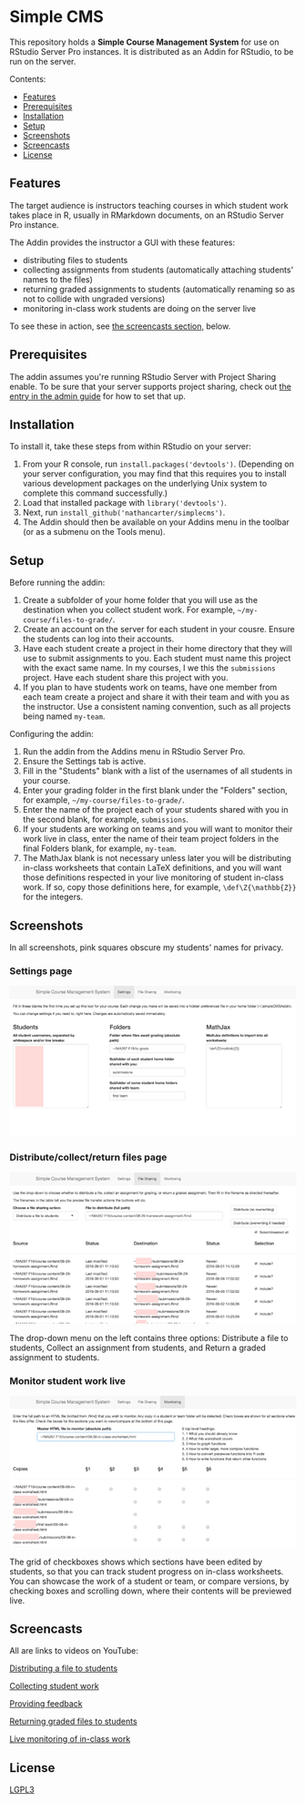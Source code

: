 
# Simple CMS

This repository holds a **Simple Course Management System** for use on
RStudio Server Pro instances. It is distributed as an Addin for RStudio, to
be run on the server.

Contents:

 * [Features](#features)
 * [Prerequisites](#prerequisites)
 * [Installation](#installation)
 * [Setup](#setup)
 * [Screenshots](#screenshots)
 * [Screencasts](#screencasts)
 * [License](#license)

## Features

The target audience is instructors teaching courses in which student work
takes place in R, usually in RMarkdown documents, on an RStudio Server Pro
instance.

The Addin provides the instructor a GUI with these features:

 * distributing files to students
 * collecting assignments from students (automatically attaching students'
   names to the files)
 * returning graded assignments to students (automatically renaming so as
   not to collide with ungraded versions)
 * monitoring in-class work students are doing on the server live

To see these in action, see [the screencasts section,](#screencasts) below.

## Prerequisites

The addin assumes you're running RStudio Server with Project Sharing enable.
To be sure that your server supports project sharing, check out [the entry
in the admin
guide](http://docs.rstudio.com/ide/server-pro/r-sessions.html#project-sharing)
for how to set that up.

## Installation

To install it, take these steps from within RStudio on your server:

 1. From your R console, run `install.packages('devtools')`.
    (Depending on your server configuration, you may find that this requires
    you to install various development packages on the underlying Unix
    system to complete this command successfully.)
 2. Load that installed package with `library('devtools')`.
 3. Next, run `install_github('nathancarter/simplecms')`.
 4. The Addin should then be available on your Addins menu in the toolbar
    (or as a submenu on the Tools menu).

## Setup

Before running the addin:

 1. Create a subfolder of your home folder that you will use as the
    destination when you collect student work.  For example,
    `~/my-course/files-to-grade/`.
 2. Create an account on the server for each student in your cousre.
    Ensure the students can log into their accounts.
 3. Have each student create a project in their home directory that they
    will use to submit assignments to you.  Each student must name this
    project with the exact same name.  In my courses, I we this the
    `submissions` project.  Have each student share this project with you.
 4. If you plan to have students work on teams, have one member from each
    team create a project and share it with their team and with you as the
    instructor.  Use a consistent naming convention, such as all projects
    being named `my-team`.

Configuring the addin:

 1. Run the addin from the Addins menu in RStudio Server Pro.
 2. Ensure the Settings tab is active.
 3. Fill in the "Students" blank with a list of the usernames of all
    students in your course.
 4. Enter your grading folder in the first blank under the "Folders"
    section, for example, `~/my-course/files-to-grade/`.
 5. Enter the name of the project each of your students shared with you in
    the second blank, for example, `submissions`.
 6. If your students are working on teams and you will want to monitor their
    work live in class, enter the name of their team project folders in
    the final Folders blank, for example, `my-team`.
 7. The MathJax blank is not necessary unless later you will be distributing
    in-class worksheets that contain LaTeX definitions, and you will want
    those definitions respected in your live monitoring of student in-class
    work.  If so, copy those definitions here, for example,
    `\def\Z{\mathbb{Z}}` for the integers.

## Screenshots

In all screenshots, pink squares obscure my students' names for privacy.

### Settings page

![](screenshot1-small.png)

### Distribute/collect/return files page

![](screenshot2-small.png)

The drop-down menu on the left contains three options: Distribute a file to
students, Collect an assignment from students, and Return a graded
assignment to students.

### Monitor student work live

![](screenshot3-small.png)

The grid of checkboxes shows which sections have been edited by students, so
that you can track student progress on in-class worksheets.  You can
showcase the work of a student or team, or compare versions, by checking
boxes and scrolling down, where their contents will be previewed live.

## Screencasts

All are links to videos on YouTube:

[Distributing a file to students](https://youtu.be/TCAEaODj_-M)

[Collecting student work](https://youtu.be/NKZ9U4fktVE)

[Providing feedback](https://youtu.be/QokCVrDzPQs)

[Returning graded files to students](https://youtu.be/dMb_hg8I0UM)

[Live monitoring of in-class work](https://youtu.be/57nXUu6CGeo)

## License

[LGPL3](LICENSE)
